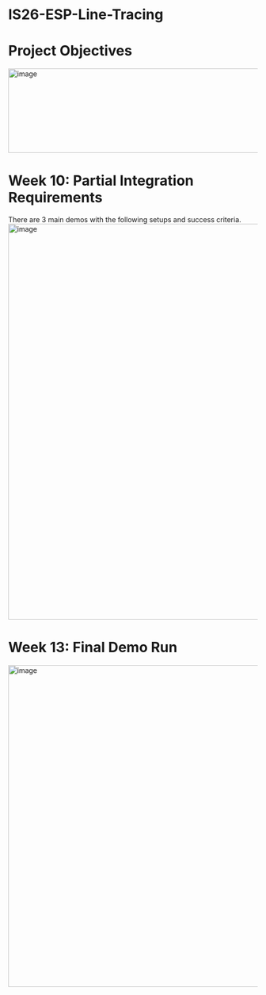 # IS26-ESP-Line-Tracing

# Project Objectives
<img width="527" height="170" alt="image" src="https://github.com/user-attachments/assets/4d863c72-5297-4bb1-aef6-57fe8bec1a28" />

# Week 10: Partial Integration Requirements
There are 3 main demos with the following setups and success criteria.
<img width="1497" height="798" alt="image" src="https://github.com/user-attachments/assets/f76c1356-358d-4007-9eb0-8461bda8879c" />

# Week 13: Final Demo Run
<img width="1164" height="649" alt="image" src="https://github.com/user-attachments/assets/f5f2804f-41a3-4001-91c5-07c9eb2e3554" />
